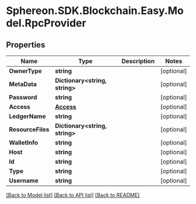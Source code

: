 # Sphereon.SDK.Blockchain.Easy.Model.RpcProvider
## Properties

Name | Type | Description | Notes
------------ | ------------- | ------------- | -------------
**OwnerType** | **string** |  | [optional] 
**MetaData** | **Dictionary&lt;string, string&gt;** |  | [optional] 
**Password** | **string** |  | [optional] 
**Access** | [**Access**](Access.md) |  | [optional] 
**LedgerName** | **string** |  | [optional] 
**ResourceFiles** | **Dictionary&lt;string, string&gt;** |  | [optional] 
**WalletInfo** | **string** |  | [optional] 
**Host** | **string** |  | [optional] 
**Id** | **string** |  | [optional] 
**Type** | **string** |  | [optional] 
**Username** | **string** |  | [optional] 

[[Back to Model list]](../README.md#documentation-for-models) [[Back to API list]](../README.md#documentation-for-api-endpoints) [[Back to README]](../README.md)


